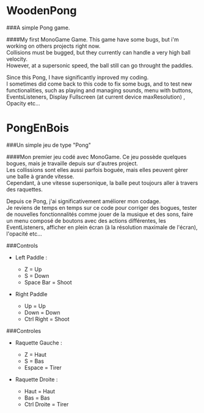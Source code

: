 # WoodenPong
###A simple Pong game.

####My first MonoGame Game.
This game have some bugs, but i'm working on others projects right now.<br>
Collisions must be bugged, but they currently can handle a very high ball velocity.<br>
However, at a supersonic speed, the ball still can go throught the paddles.<br>

Since this Pong, I have significantly inproved my coding.<br>
I sometimes did come back to this code to fix some bugs, and to test new functionalities, such as playing and managing sounds, 
menu with buttons, EventsListeners, Display Fullscreen (at current device maxResolution) , Opacity etc...<br>

# PongEnBois
###Un simple jeu de type "Pong"

####Mon premier jeu codé avec MonoGame.
Ce jeu possède quelques bogues, mais je travaille depuis sur d'autres project.<br>
Les collissions sont elles aussi parfois boguée, mais elles peuvent gèrer une balle à grande vitesse.<br>
Cependant, à une vitesse supersonique, la balle peut toujours aller à travers des raquettes.<br>

Depuis ce Pong, j'ai significativement améliorer mon codage.<br>
Je reviens de temps en temps sur ce code pour corriger des bogues, tester de nouvelles fonctionnalités comme jouer de la musique et des sons,
faire un menu composé de boutons avec des actions différentes, les EventListeners, afficher en plein écran (à la résolution maximale de l'écran),
l'opacité etc...


###Controls

* Left Paddle : 
  - Z = Up
  - S = Down
  - Space Bar = Shoot

* Right Paddle
  - Up = Up
  - Down = Down
  - Ctrl Right = Shoot

###Controles
* Raquette Gauche : 
  - Z = Haut
  - S = Bas
  - Espace = Tirer

* Raquette Droite :
  - Haut = Haut
  - Bas = Bas
  - Ctrl Droite = Tirer
